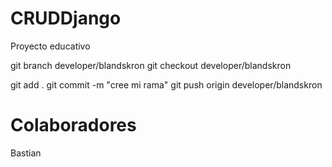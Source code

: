 # CRUDDjango
Proyecto educativo


git branch developer/blandskron
git checkout developer/blandskron

git add . 
git commit -m "cree mi rama"
git push origin developer/blandskron

# Colaboradores
Bastian
